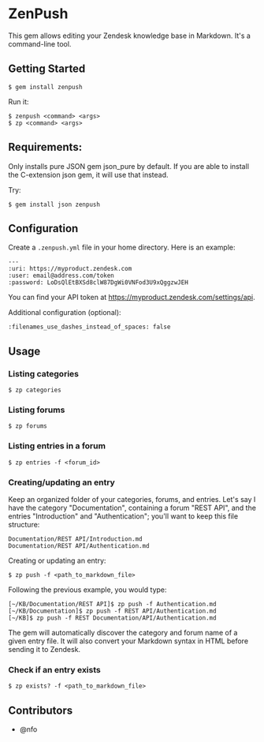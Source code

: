 # ZenPush

This gem allows editing your Zendesk knowledge base in Markdown. It's a command-line tool.

## Getting Started

    $ gem install zenpush

Run it:

    $ zenpush <command> <args>
    $ zp <command> <args>

## Requirements:

Only installs pure JSON gem json_pure by default. If you are able to install the C-extension json gem, it will use that instead.

Try:

    $ gem install json zenpush

## Configuration

Create a `.zenpush.yml` file in your home directory. Here is an example:

    ---
    :uri: https://myproduct.zendesk.com
    :user: email@address.com/token
    :password: LoDsQlEtBXSd8clW87DgWi0VNFod3U9xQggzwJEH

You can find your API token at https://myproduct.zendesk.com/settings/api.

Additional configuration (optional):

    :filenames_use_dashes_instead_of_spaces: false 

## Usage

### Listing categories

    $ zp categories

### Listing forums

    $ zp forums

### Listing entries in a forum

    $ zp entries -f <forum_id>

### Creating/updating an entry

Keep an organized folder of your categories, forums, and entries. Let's say I have the category "Documentation", containing a forum "REST API", and the entries "Introduction" and "Authentication"; you'll want to keep this file structure:

    Documentation/REST API/Introduction.md
    Documentation/REST API/Authentication.md

Creating or updating an entry:

    $ zp push -f <path_to_markdown_file>

Following the previous example, you would type:

    [~/KB/Documentation/REST API]$ zp push -f Authentication.md
    [~/KB/Documentation]$ zp push -f REST API/Authentication.md
    [~/KB]$ zp push -f REST Documentation/API/Authentication.md

The gem will automatically discover the category and forum name of a given entry file. It will also convert your Markdown syntax in HTML before sending it to Zendesk.

### Check if an entry exists

    $ zp exists? -f <path_to_markdown_file>

## Contributors

* @nfo
